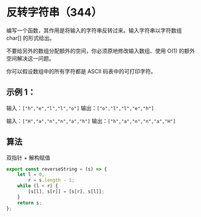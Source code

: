 # 反转字符串（344）

编写一个函数，其作用是将输入的字符串反转过来。输入字符串以字符数组 char[] 的形式给出。

不要给另外的数组分配额外的空间，你必须原地修改输入数组、使用 O(1) 的额外空间解决这一问题。

你可以假设数组中的所有字符都是 ASCII 码表中的可打印字符。

## 示例 1：

输入：`["h","e","l","l","o"]`
输出：`["o","l","l","e","h"]`

输入：`["H","a","n","n","a","h"]`
输出：`["h","a","n","n","a","H"]`

## 算法

双指针 + 解构赋值

```js
export const reverseString = (s) => {
	let l = 0,
		r = s.length - 1;
	while (l < r) {
		[s[l], s[r]] = [s[r], s[l]];
	}
	return s;
};
```